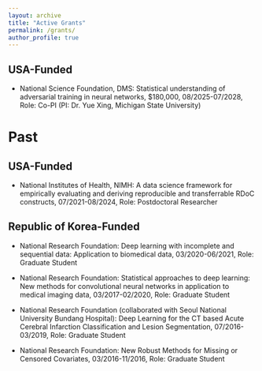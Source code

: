```yaml
---
layout: archive
title: "Active Grants"
permalink: /grants/
author_profile: true
---
```


## USA-Funded
- National Science Foundation, DMS: Statistical understanding of adversarial training in neural networks, $180,000, 08/2025-07/2028, Role: Co-PI (PI: Dr. Yue Xing, Michigan State University)

# Past
## USA-Funded
- National Institutes of Health, NIMH: A data science framework for empirically evaluating and deriving reproducible and transferrable RDoC constructs, 07/2021-08/2024, Role: Postdoctoral Researcher

## Republic of Korea-Funded
- National Research Foundation: Deep learning with incomplete and sequential data: Application to biomedical data, 03/2020-06/2021, Role: Graduate Student

- National Research Foundation: Statistical approaches to deep learning: New methods for convolutional neural networks in application to medical imaging data, 03/2017-02/2020, Role: Graduate Student
  
- National Research Foundation (collaborated with Seoul National University Bundang Hospital): Deep Learning for the CT based Acute Cerebral Infarction Classification and Lesion Segmentation, 07/2016-03/2019, Role: Graduate Student

- National Research Foundation: New Robust Methods for Missing or Censored Covariates, 03/2016-11/2016, Role: Graduate Student

